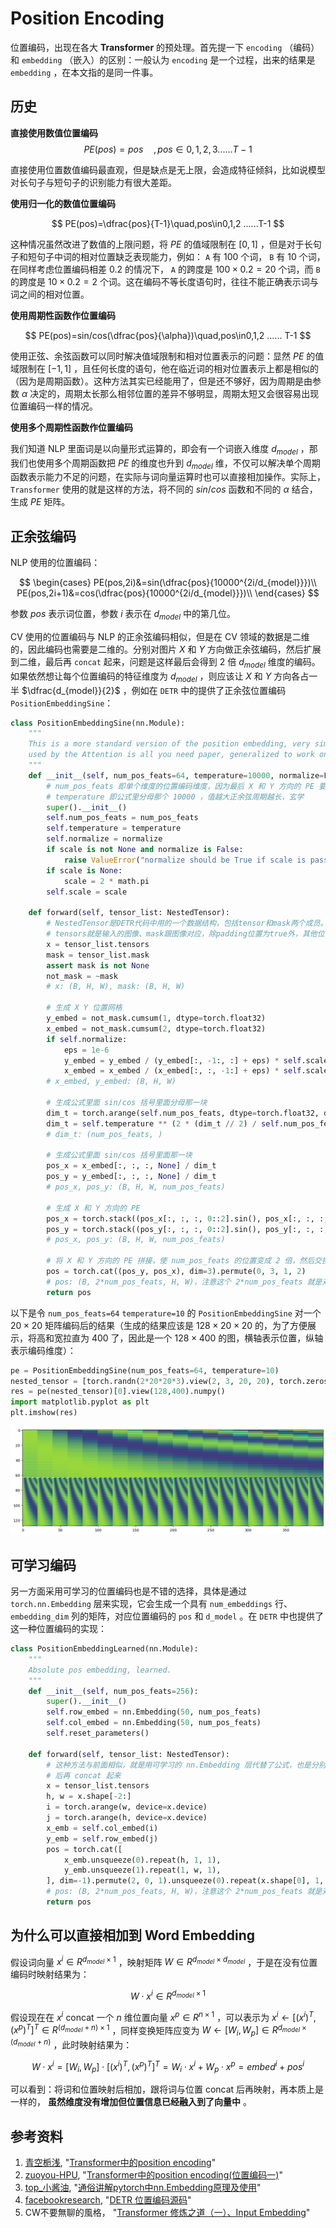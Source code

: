 # Position Encoding

位置编码，出现在各大 **Transformer** 的预处理。首先提一下 `encoding` （编码）和 `embedding` （嵌入）的区别：一般认为 `encoding` 是一个过程，出来的结果是 `embedding` ，在本文指的是同一件事。

## 历史

**直接使用数值位置编码**
$$
PE(pos)=pos\quad ,pos\in0, 1, 2, 3 ...... T-1
$$

直接使用位置数值编码最直观，但是缺点是无上限，会造成特征倾斜，比如说模型对长句子与短句子的识别能力有很大差距。

**使用归一化的数值位置编码**

$$
PE(pos)=\dfrac{pos}{T-1}\quad,pos\in0,1,2 ......T-1
$$

这种情况虽然改进了数值的上限问题，将 $PE$ 的值域限制在 $[0, 1]$ ，但是对于长句子和短句子中词的相对位置缺乏表现能力，例如： `A` 有 100 个词， `B` 有 10 个词，在同样考虑位置编码相差 0.2 的情况下， `A` 的跨度是 $100 \times 0.2=20$ 个词，而 `B` 的跨度是 $10 \times0.2=2$ 个词。这在编码不等长度语句时，往往不能正确表示词与词之间的相对位置。

**使用周期性函数作位置编码**

$$
PE(pos)=sin/cos(\dfrac{pos}{\alpha})\quad,pos\in0,1,2 ...... T-1
$$

使用正弦、余弦函数可以同时解决值域限制和相对位置表示的问题：显然 $PE$ 的值域限制在 $[-1,1]$ ，且任何长度的语句，他在临近词的相对位置表示上都是相似的（因为是周期函数）。这种方法其实已经能用了，但是还不够好，因为周期是由参数 $\alpha$ 决定的，周期太长那么相邻位置的差异不够明显，周期太短又会很容易出现位置编码一样的情况。

**使用多个周期性函数作位置编码**

我们知道 NLP 里面词是以向量形式运算的，即会有一个词嵌入维度 $d_{model}$ ，那我们也使用多个周期函数把 $PE$ 的维度也升到 $d_{model}$ 维，不仅可以解决单个周期函数表示能力不足的问题，在实际与词向量运算时也可以直接相加操作。实际上，`Transformer` 使用的就是这样的方法，将不同的 $sin/cos$ 函数和不同的 $\alpha$ 结合，生成 $PE$ 矩阵。

## 正余弦编码

NLP 使用的位置编码：

$$
\begin{cases}
PE(pos,2i)&=sin(\dfrac{pos}{10000^{2i/d_{model}}})\\
PE(pos,2i+1)&=cos(\dfrac{pos}{10000^{2i/d_{model}}})\\
\end{cases}
$$

参数 $pos$ 表示词位置，参数 $i$ 表示在 $d_{model}$ 中的第几位。

CV 使用的位置编码与 NLP 的正余弦编码相似，但是在 CV 领域的数据是二维的，因此编码也需要是二维的。分别对图片 $X$ 和 $Y$ 方向做正余弦编码，然后扩展到二维，最后再 `concat` 起来，问题是这样最后会得到 2 倍 $d_{model}$ 维度的编码。如果依然想让每个位置编码的特征维度为 $d_{model}$ ，则应该让 $X$ 和 $Y$ 方向各占一半 $\dfrac{d_{model}}{2}$ ，例如在 `DETR` 中的提供了正余弦位置编码 `PositionEmbeddingSine`：

```python
class PositionEmbeddingSine(nn.Module):
    """
    This is a more standard version of the position embedding, very similar to the one
    used by the Attention is all you need paper, generalized to work on images.
    """
    def __init__(self, num_pos_feats=64, temperature=10000, normalize=False, scale=None):
        # num_pos_feats 即单个维度的位置编码维度，因为最后 X 和 Y 方向的 PE 要 concat ，因此这个数应该取 d_model/2
        # temperature 即公式里分母那个 10000 ，值越大正余弦周期越长，玄学
        super().__init__()
        self.num_pos_feats = num_pos_feats
        self.temperature = temperature
        self.normalize = normalize
        if scale is not None and normalize is False:
            raise ValueError("normalize should be True if scale is passed")
        if scale is None:
            scale = 2 * math.pi
        self.scale = scale

    def forward(self, tensor_list: NestedTensor):
        # NestedTensor是DETR代码中用的一个数据结构，包括tensor和mask两个成员。
        # tensors就是输入的图像、mask跟图像对应，除padding位置为true外，其他位置都为false。
        x = tensor_list.tensors
        mask = tensor_list.mask
        assert mask is not None
        not_mask = ~mask
        # x: (B, H, W), mask: (B, H, W)
        
        # 生成 X Y 位置网格
        y_embed = not_mask.cumsum(1, dtype=torch.float32)
        x_embed = not_mask.cumsum(2, dtype=torch.float32)
        if self.normalize:
            eps = 1e-6
            y_embed = y_embed / (y_embed[:, -1:, :] + eps) * self.scale
            x_embed = x_embed / (x_embed[:, :, -1:] + eps) * self.scale
        # x_embed, y_embed: (B, H, W)
		
        # 生成公式里面 sin/cos 括号里面分母那一块
        dim_t = torch.arange(self.num_pos_feats, dtype=torch.float32, device=x.device)
        dim_t = self.temperature ** (2 * (dim_t // 2) / self.num_pos_feats)
        # dim_t: (num_pos_feats, )
		
        # 生成公式里面 sin/cos 括号里面那一块
        pos_x = x_embed[:, :, :, None] / dim_t
        pos_y = y_embed[:, :, :, None] / dim_t
        # pos_x, pos_y: (B, H, W, num_pos_feats)
        
        # 生成 X 和 Y 方向的 PE
        pos_x = torch.stack((pos_x[:, :, :, 0::2].sin(), pos_x[:, :, :, 1::2].cos()), dim=4).flatten(3)
        pos_y = torch.stack((pos_y[:, :, :, 0::2].sin(), pos_y[:, :, :, 1::2].cos()), dim=4).flatten(3)
        # pos_x, pos_y: (B, H, W, num_pos_feats)
        
        # 将 X 和 Y 方向的 PE 拼接，使 num_pos_feats 的位置变成 2 倍，然后交换通道，将 num_pos_feats 放前面，高宽放后面
        pos = torch.cat((pos_y, pos_x), dim=3).permute(0, 3, 1, 2)
        # pos: (B, 2*num_pos_feats, H, W)，注意这个 2*num_pos_feats 就是对应 d_model
        return pos
```

以下是令 `num_pos_feats=64` `temperature=10` 的 `PositionEmbeddingSine` 对一个 $20\times20$ 矩阵编码后的结果（生成的结果应该是 $128\times20\times20$ 的，为了方便展示，将高和宽拉直为 $400$ 了，因此是一个 $128\times400$ 的图，横轴表示位置，纵轴表示编码维度）：

```python
pe = PositionEmbeddingSine(num_pos_feats=64, temperature=10)
nested_tensor = [torch.randn(2*20*20*3).view(2, 3, 20, 20), torch.zeros(2*20*20).view(2, 20, 20).bool()]
res = pe(nested_tensor)[0].view(128,400).numpy()
import matplotlib.pyplot as plt
plt.imshow(res)
```

![posenc](img/posenc.png)

## 可学习编码

另一方面采用可学习的位置编码也是不错的选择，具体是通过 `torch.nn.Embedding` 层来实现，它会生成一个具有 `num_embeddings` 行、 `embedding_dim` 列的矩阵，对应位置编码的 `pos` 和 `d_model` 。在 `DETR` 中也提供了这一种位置编码的实现：

```python
class PositionEmbeddingLearned(nn.Module):
    """
    Absolute pos embedding, learned.
    """
    def __init__(self, num_pos_feats=256):
        super().__init__()
        self.row_embed = nn.Embedding(50, num_pos_feats)
        self.col_embed = nn.Embedding(50, num_pos_feats)
        self.reset_parameters()

    def forward(self, tensor_list: NestedTensor):
        # 这种方法与前面相似，就是用可学习的 nn.Embedding 层代替了公式，也是分别计算 X 和 Y 的 PE
        # 后再 concat 起来
        x = tensor_list.tensors
        h, w = x.shape[-2:]
        i = torch.arange(w, device=x.device)
        j = torch.arange(h, device=x.device)
        x_emb = self.col_embed(i)
        y_emb = self.row_embed(j)
        pos = torch.cat([
            x_emb.unsqueeze(0).repeat(h, 1, 1),
            y_emb.unsqueeze(1).repeat(1, w, 1),
        ], dim=-1).permute(2, 0, 1).unsqueeze(0).repeat(x.shape[0], 1, 1, 1)
        # pos: (B, 2*num_pos_feats, H, W)，注意这个 2*num_pos_feats 就是对应 d_model
        return pos
```

## 为什么可以直接相加到 Word Embedding

 假设词向量 $x^i \in R^{d_{model}\times 1}$ ，映射矩阵 $W\in R^{d_{model}\times d_{model}}$ ，于是在没有位置编码时映射结果为：
 
$$
W \cdot x^i \in R^{d_{model}\times1}
$$

假设现在在 $x^i$ concat 一个 $n$ 维位置向量 $x^p \in R^{n\times1}$ ，可以表示为 $x^i \leftarrow [(x^i)^T,(x^p)^T]^T \in R^{(d_{model}+n) \times 1}$ ，同样变换矩阵应变为 $W\leftarrow [W_i, W_p] \in R^{d_{model}\times(d_{model}+n)}$ ，此时映射结果为：

$$
W \cdot x^i= [W_i, W_p] \cdot [(x^i)^T,(x^p)^T]^T  = W_i \cdot x^i + W_p \cdot x^p=embed^i + pos^i
$$

可以看到：将词和位置映射后相加，跟将词与位置 concat 后再映射，再本质上是一样的， **虽然维度没有增加但位置信息已经融入到了向量中** 。

## 参考资料

1. [青空栀浅](https://www.zhihu.com/people/yangning9371), "[Transformer中的position encoding](https://zhuanlan.zhihu.com/p/166244505)"
2. [zuoyou-HPU](https://blog.csdn.net/weixin_42715977), "[Transformer中的position encoding(位置编码一)](https://blog.csdn.net/weixin_42715977/article/details/122135262)"
3. [top_小酱油](https://www.jianshu.com/u/4933977bccec), "[通俗讲解pytorch中nn.Embedding原理及使用](https://www.jianshu.com/p/63e7acc5e890)"
4. [facebookresearch](https://github.com/facebookresearch), "[DETR 位置编码源码](https://github.com/facebookresearch/detr/blob/main/models/position_encoding.py)"
5. CW不要無聊的風格， "[Transformer 修炼之道（一）、Input Embedding](https://zhuanlan.zhihu.com/p/372279569)"



